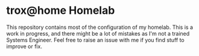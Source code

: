 # trox@home Homelab

This repository contains most of the configuration of my homelab. This is a work in progress, and there might be a lot of mistakes
as I'm not a trained Systems Engineer. Feel free to raise an issue with me if you find stuff to improve or fix.